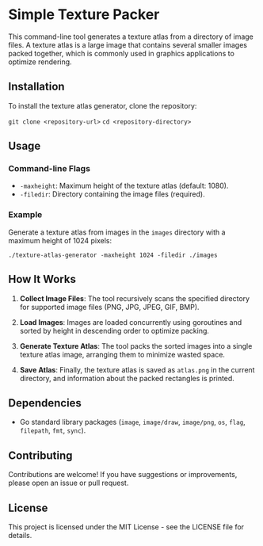 # Simple Texture Packer

This command-line tool generates a texture atlas from a directory of image files. A texture atlas is a large image that contains several smaller images packed together, which is commonly used in graphics applications to optimize rendering.

## Installation

To install the texture atlas generator, clone the repository:

`git clone <repository-url>`
`cd <repository-directory>`

## Usage

### Command-line Flags

- `-maxheight`: Maximum height of the texture atlas (default: 1080).
- `-filedir`: Directory containing the image files (required).

### Example

Generate a texture atlas from images in the `images` directory with a maximum height of 1024 pixels:

`./texture-atlas-generator -maxheight 1024 -filedir ./images`

## How It Works

1. **Collect Image Files**: The tool recursively scans the specified directory for supported image files (PNG, JPG, JPEG, GIF, BMP).

2. **Load Images**: Images are loaded concurrently using goroutines and sorted by height in descending order to optimize packing.

3. **Generate Texture Atlas**: The tool packs the sorted images into a single texture atlas image, arranging them to minimize wasted space.

4. **Save Atlas**: Finally, the texture atlas is saved as `atlas.png` in the current directory, and information about the packed rectangles is printed.

## Dependencies

- Go standard library packages (`image`, `image/draw`, `image/png`, `os`, `flag`, `filepath`, `fmt`, `sync`).

## Contributing

Contributions are welcome! If you have suggestions or improvements, please open an issue or pull request.

## License

This project is licensed under the MIT License - see the LICENSE file for details.
